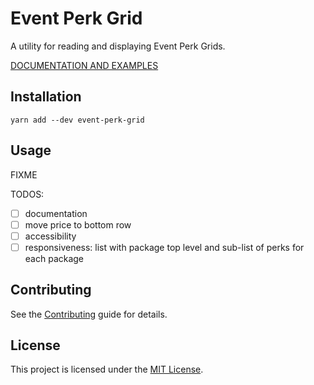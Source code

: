 # Event Perk Grid

A utility for reading and displaying Event Perk Grids.

[DOCUMENTATION AND EXAMPLES](https://tildeio.github.io/event-perk-grid/)

## Installation

```shell
yarn add --dev event-perk-grid
```

## Usage

FIXME

TODOS:

- [ ] documentation
- [ ] move price to bottom row
- [ ] accessibility
- [ ] responsiveness: list with package top level and sub-list of perks for each package

## Contributing

See the [Contributing](CONTRIBUTING.md) guide for details.

## License

This project is licensed under the [MIT License](LICENSE.md).
